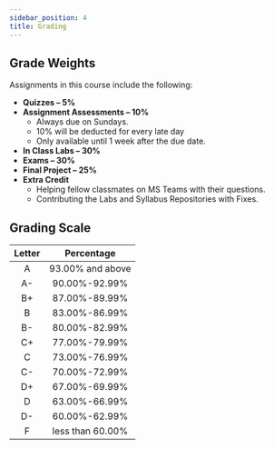 ```yaml
---
sidebar_position: 4
title: Grading
---
```


## Grade Weights

Assignments in this course include the following:

* **Quizzes – 5%**
* **Assignment Assessments  – 10%**
  * Always due on Sundays.
  * 10% will be deducted for every late day
  * Only available until 1 week after the due date.
* **In Class Labs – 30%**
* **Exams – 30%**
* **Final Project – 25%**
* **Extra Credit**
  * Helping fellow classmates on MS Teams with their questions.
  * Contributing the Labs and Syllabus Repositories with Fixes.

## Grading Scale

| Letter |    Percentage    |
|:------:|:----------------:|
|   A    | 93.00% and above |
|   A-   |  90.00%-92.99%   |
|   B+   |  87.00%-89.99%   |
|   B    |  83.00%-86.99%   |
|   B-   |  80.00%-82.99%   |
|   C+   |  77.00%-79.99%   |
|   C    |  73.00%-76.99%   |
|   C-   |  70.00%-72.99%   |
|   D+   |  67.00%-69.99%   |
|   D    |  63.00%-66.99%   |
|   D-   |  60.00%-62.99%   |
|   F    | less than 60.00% |
